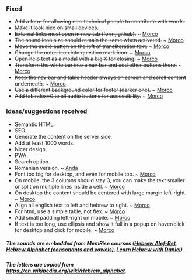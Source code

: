 ### Fixed

- ~~Add a form for allowing non-technical people to contribute with words.~~
- ~~Make it look nice on small devices.~~
- ~~External links must open in new tab (form, github).~~ ~ [Morco](https://www.linkedin.com/in/morcosan)
- ~~The sound icon size should remain the same when activated.~~ ~ [Morco](https://www.linkedin.com/in/morcosan)
- ~~Move the audio button on the left of transliteration text.~~ ~ [Morco](https://www.linkedin.com/in/morcosan)
- ~~Change the notes icon into question mark icon.~~ ~ [Morco](https://www.linkedin.com/in/morcosan)
- ~~Open help text as a modal with a big X for closing.~~ ~ [Morco](https://www.linkedin.com/in/morcosan)
- ~~Transform the white bar into a nav bar and add other buttons there.~~ ~ [Morco](https://www.linkedin.com/in/morcosan)
- ~~Keep the nav bar and table header always on screen and scroll content underneath.~~ ~ [Morco](https://www.linkedin.com/in/morcosan)
- ~~Use a different background color for footer (darker one).~~ ~ [Morco](https://www.linkedin.com/in/morcosan)
- ~~Add tabindex=0 to all audio buttons for accessibility.~~ ~ [Morco](https://www.linkedin.com/in/morcosan)

### Ideas/suggestions received

- Semantic HTML.
- SEO.
- Generate the content on the server side.
- Add at least 1000 words.
- Nicer design.
- PWA.
- Search option.
- Romanian version. ~ [Anda](https://ebraicapelitere.com)
- Font too big for desktop, and even for mobile too. ~ [Morco](https://www.linkedin.com/in/morcosan)
- On mobile, the 3 columns should stay 3, you can make the text smaller or split on multiple lines inside a cell. ~ [Morco](https://www.linkedin.com/in/morcosan)
- On desktop the content should be centered with large margin left-right. ~ [Morco](https://www.linkedin.com/in/morcosan)
- Align all english text to left and hebrew to right. ~ [Morco](https://www.linkedin.com/in/morcosan)
- For html, use a simple table, not flex. ~ [Morco](https://www.linkedin.com/in/morcosan)
- Add small padding left-right on mobile. ~ [Morco](https://www.linkedin.com/in/morcosan)
- If text is too long, use ellipsis and show it full in a popup on hover/click for desktop and click for mobile. ~ [Morco](https://www.linkedin.com/in/morcosan)

##### The sounds are embedded from MemRise courses ([Hebrew Alef-Bet](https://www.memrise.com/course/1087087/hebrew-alef-bet-print), [Hebrew Alphabet (consonants and vowels)](https://www.memrise.com/course/231316/hebrew-alphabet-constanants-and-vowels), [Learn Hebrew with Daniel](https://www.memrise.com/course/1892532/learn-hebrew-with-daniel)).

##### The letters are copied from https://en.wikipedia.org/wiki/Hebrew_alphabet.
